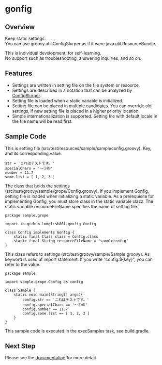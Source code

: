 ﻿# gonfig

## Overview

Keep static settings.  
You can use groovy.util.ConfigSlurper as if it were java.util.ResourceBundle.

This is individual development, for self-learning.  
No support such as troubleshooting, answering inquiries, and so on.

## Features

* Settings are written in setting file on the file system or resource.
* Settings are described in a notation that can be analyzed by [ConfigSlurper](http://docs.groovy-lang.org/latest/html/gapi/groovy/util/ConfigSlurper.html).
* Setting file is loaded when a static variable is initialized.
* Setting file can be placed in multiple candidates.
  You can override old settings, if new setting file is placed in a higher priority location.
* Simple internationalization is supported.
  Setting file with default locale in the file name will be read first.

## Sample Code

This is setting file (src/test/resources/sample/sampleconfig.groovy).
Key, and its corresponding value.

```
str = 'これはテストです。'
specialChars = '～①㈱'
number = 11.7
some.list = [ 1, 2, 3 ]
```

The class that holds the settings (src/test/groovy/sample/grope/Config.groovy).
If you implement Gonfig, setting file is loaded when initializing a static variable.
As a prerequisite for implementing Gonfig, you must store class in the static variable clazz.
The static variable resourceFileName specifies the name of setting file.

```
package sample.grope

import io.github.longfish801.gonfig.Gonfig

class Config implements Gonfig {
	static final Class clazz = Config.class
	static final String resourceFileName = 'sampleconfig'
}
```

This class refers to settings (src/test/groovy/sample/Sample.groovy).
As keyword is used at import statement. If you write "config.${key}", you can refer to the value.

```
package sample

import sample.grope.Config as config

class Sample {
	static void main(String[] args){
		config.str == 'これはテストです。'
		config.specialChars == '～①㈱'
		config.number == 11.7
		config.some.list == [ 1, 2, 3 ]
	}
}
```

This sample code is executed in the execSamples task, see build.gradle.

## Next Step

Please see the [documentation](https://longfish801.github.io/gonfig/) for more detail.

